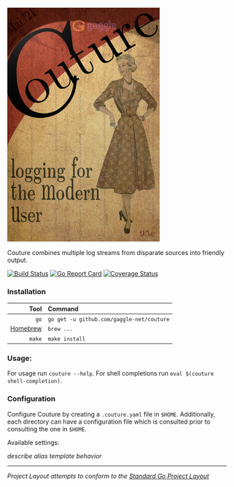 ![Couture](docs/couture.png)

Couture combines multiple log streams from disparate sources into friendly output.

[comment]: <> (TODO example output - uses asciinema)

[comment]: <> (TODO working badges)
[![Build Status](https://travis-ci.org/gaggle-net/couture.svg?branch=master)]()
[![Go Report Card](https://goreportcard.com/badge/github.com/gaggle-net/couture)]()
[![Coverage Status](https://coveralls.io/repos/github/gaggle-net/couture/badge.svg?branch=master)]()

### Installation

| Tool | Command | 
| ---: | :------ |
| `go`                          | `go get -u github.com/gaggle-net/couture` |
| [Homebrew](https://brew.sh/)  | `brew ...` |
| `make`                        | `make install` |

### Usage:

For usage run `couture --help`. For shell completions run `eval $(couture shell-completion)`.

### Configuration

Configure Couture by creating a `.couture.yaml` file in `$HOME`. Additionally, each directory can have a configuration
file which is consulted prior to consulting the one in `$HOME`.

Available settings:

_describe alias template behavior_

---

_Project Layout attempts to conform to the
[Standard Go Project Layout](https://github.com/golang-standards/project-layout)_

